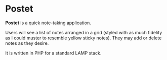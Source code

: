 # Postet

**Postet** is a quick note-taking application.

Users will see a list of notes arranged in a grid (styled with as much fidelity as I could muster to resemble yellow sticky notes). They may add or delete notes as they desire.

It is written in PHP for a standard LAMP stack.